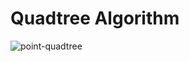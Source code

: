 # Quadtree Algorithm
![point-quadtree](https://user-images.githubusercontent.com/47615360/207467120-daa84801-be9b-4e90-b659-4a3549f0b4ff.png)
